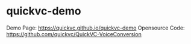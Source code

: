 # quickvc-demo

Demo Page: https://quickvc.github.io/quickvc-demo
Opensource Code: https://github.com/quickvc/QuickVC-VoiceConversion
